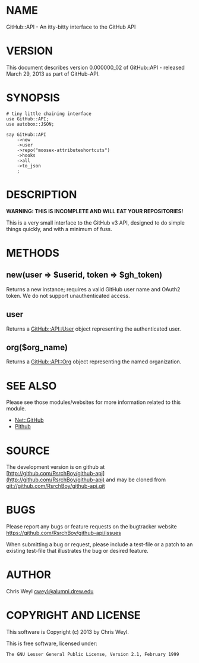 # NAME

GitHub::API - An itty-bitty interface to the GitHub API

# VERSION

This document describes version 0.000000\_02 of GitHub::API - released March 29, 2013 as part of GitHub-API.

# SYNOPSIS

    # tiny little chaining interface
    use GitHub::API;
    use autobox::JSON;

    say GitHub::API
        ->new
        ->user
        ->repo("moosex-attributeshortcuts")
        ->hooks
        ->all
        ->to_json
        ;

# DESCRIPTION

__WARNING: THIS IS INCOMPLETE AND WILL EAT YOUR REPOSITORIES!__

This is a very small interface to the GitHub v3 API, designed to do simple
things quickly, and with a minimum of fuss.

# METHODS

## new(user => $userid, token => $gh\_token)

Returns a new instance; requires a valid GitHub user name and OAuth2 token.
We do not support unauthenticated access.

## user

Returns a [GitHub::API::User](http://search.cpan.org/perldoc?GitHub::API::User) object representing the authenticated user.

## org($org\_name)

Returns a [GitHub::API::Org](http://search.cpan.org/perldoc?GitHub::API::Org) object representing the named organization.

# SEE ALSO

Please see those modules/websites for more information related to this module.

- [Net::GitHub](http://search.cpan.org/perldoc?Net::GitHub)
- [Pithub](http://search.cpan.org/perldoc?Pithub)

# SOURCE

The development version is on github at [http://github.com/RsrchBoy/github-api](http://github.com/RsrchBoy/github-api)
and may be cloned from [git://github.com/RsrchBoy/github-api.git](git://github.com/RsrchBoy/github-api.git)

# BUGS

Please report any bugs or feature requests on the bugtracker website
https://github.com/RsrchBoy/github-api/issues

When submitting a bug or request, please include a test-file or a
patch to an existing test-file that illustrates the bug or desired
feature.

# AUTHOR

Chris Weyl <cweyl@alumni.drew.edu>

# COPYRIGHT AND LICENSE

This software is Copyright (c) 2013 by Chris Weyl.

This is free software, licensed under:

    The GNU Lesser General Public License, Version 2.1, February 1999
